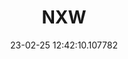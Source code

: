 ---
date: 23-02-25 12:42:10.107782
excerpt: NEXTWORKS
header:
  teaser: assets/images/logos/partners_logos/teaser_pngs/NXW_Logo.png
order: 3
sidebar:
- image: assets/images/logos/partners_logos/pngs/NXW_Logo.png
  image_alt: logo
  text: TBC
  title: Role
title: NXW
---